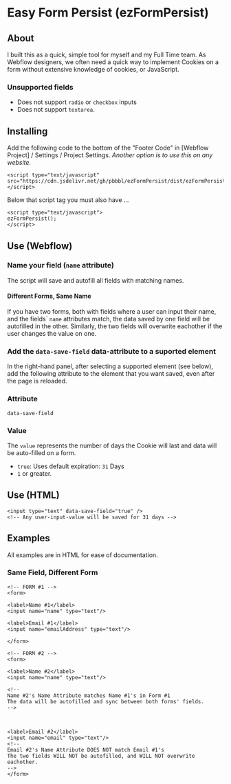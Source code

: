 # Easy Form Persist (ezFormPersist)
## About
I built this as a quick, simple tool for myself and my Full Time team.
As Webflow designers, we often need a quick way to implement Cookies on a form without extensive knowledge of cookies, or JavaScript.

### Unsupported fields
- Does not support `radio` or `checkbox` inputs
- Does not support `textarea`.


## Installing
Add the following code to the bottom of the "Footer Code" in [Webflow Project] / Settings / Project Settings.
*Another option is to use this on any website.*
```
<script type="text/javascript" src="https://cdn.jsdelivr.net/gh/pbbbl/ezFormPersist/dist/ezFormPersist.js"></script>
```
Below that script tag you must also have ...
```
<script type="text/javascript">
ezFormPersist();
</script>
```

## Use (Webflow)
### Name your field (`name` attribute)
The script will save and autofill all fields with matching names. 
#### Different Forms, Same Name
If you have two forms, both with fields where a user can input their name, and the fields\` `name` attributes match, the data saved by one field will be autofilled in the other.
Similarly, the two fields will overwrite eachother if the user changes the value on one.

### Add the `data-save-field` data-attribute to a suported element
In the right-hand panel, after selecting a supported element (see below), add the following attribute to the element that you want saved, even after the page is reloaded.

### Attribute
```
data-save-field
```
### Value
The `value` represents the number of days the Cookie will last and data will be auto-filled on a form.
- `true`: Uses default expiration: `31` Days
- `1` or greater.

### 

## Use (HTML)
````
<input type="text" data-save-field="true" />
<!-- Any user-input-value will be saved for 31 days -->
````

## Examples 
All examples are in HTML for ease of documentation.
### Same Field, Different Form
```
<!-- FORM #1 -->
<form>

<label>Name #1</label>
<input name="name" type="text"/>

<label>Email #1</label>
<input name="emailAddress" type="text"/>

</form>
```
```
<!-- FORM #2 -->
<form>

<label>Name #2</label>
<input name="name" type="text"/>

<!-- 
Name #2's Name Attribute matches Name #1's in Form #1 
The data will be autofilled and sync between both forms' fields.
-->



<label>Email #2</label>
<input name="email" type="text"/>
<!-- 
Email #2's Name Attribute DOES NOT match Email #1's
The two fields WILL NOT be autofilled, and WILL NOT overwrite eachother.
-->
</form>
```